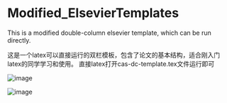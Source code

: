 # Modified_ElsevierTemplates
This is a modified double-column elsevier template, which can be run directly.

这是一个latex可以直接运行的双栏模板，包含了论文的基本结构，适合刚入门latex的同学学习和使用。
直接latex打开cas-dc-template.tex文件运行即可

![image](https://user-images.githubusercontent.com/93502916/141708744-ebc6fa95-a4ff-4e5b-b773-5b1c55f5b40b.png)

![image](https://user-images.githubusercontent.com/93502916/141708077-a7fbf6c9-7685-4bd8-bf11-aff614b75913.png)
